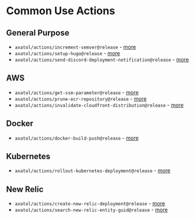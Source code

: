 # Common Use Actions

## General Purpose

- `axatol/actions/increment-semver@release` - [more](./increment-semver)
- `axatol/actions/setup-hugo@release` - [more](./setup-hugo)
- `axatol/actions/send-discord-deployment-notification@release` - [more](./send-discord-deployment-notification)

## AWS

- `axatol/actions/get-ssm-parameter@release` - [more](./get-ssm-parameter)
- `axatol/actions/prune-ecr-repository@release` - [more](./prune-ecr-repository)
- `axatol/actions/invalidate-cloudfront-distribution@release` - [more](./invalidate-cloudfront-distribution/)

## Docker

- `axatol/actions/docker-build-push@release` - [more](./docker-build-push)

## Kubernetes

- `axatol/actions/rollout-kubernetes-deployment@release` - [more](./rollout-kubernetes-deployment)

## New Relic

- `axatol/actions/create-new-relic-deployment@release` - [more](./create-new-relic-deployment)
- `axatol/actions/search-new-relic-entity-guid@release` - [more](./search-new-relic-entity-guid)
